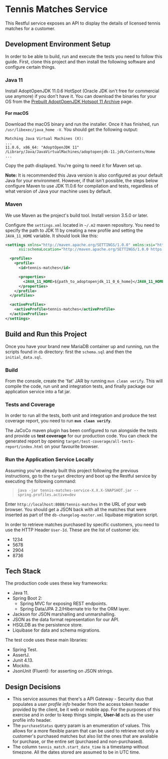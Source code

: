 # Tennis Matches Service

This Restful service exposes an API to display the details of licensed tennis matches for a customer.


## Development Environment Setup

In order to be able to build, run and execute the tests you need to follow this guide. First, clone this project and 
then install the following software and configure certain things.

### Java 11

Install AdoptOpenJDK 11.0.6 HotSpot (Oracle JDK isn't free for commercial use anymore) if you don't have it. You can download the 
binaries for your OS from the [Prebuilt AdoptOpenJDK Hotspot 11 Archive](https://adoptopenjdk.net/archive.html?variant=openjdk11&jvmVariant=hotspot)
page.

#### For macOS

Download the macOS binary and run the installer. Once it has finished, run `/usr/libexec/java_home -V`. 
You should get the following output:

```
Matching Java Virtual Machines (X):
...
11.0.6, x86_64:	"AdoptOpenJDK 11"	/Library/Java/JavaVirtualMachines/adoptopenjdk-11.jdk/Contents/Home
...
```

Copy the path displayed. You're going to need it for Maven set up.

**Note:** It is recommended this Java version is also configured as your default Java for your environment. However,
if that isn't possible, the steps below configure Maven to use JDK 11.0.6 for compilation and tests, regardless of what
version of Java your machine uses by default. 

### Maven

We use Maven as the project's build tool. Install version 3.5.0 or later.

Configure the `settings.xml` located in `~/.m2` maven repository. You need to specify the path to JDK 11 by creating a
new profile and setting the `JAVA_11_HOME` variable. It should look like this:

```xml
<settings xmlns="http://maven.apache.org/SETTINGS/1.0.0" xmlns:xsi="http://www.w3.org/2001/XMLSchema-instance"
      xsi:schemaLocation="http://maven.apache.org/SETTINGS/1.0.0 https://maven.apache.org/xsd/settings-1.0.0.xsd">

  <profiles>
    <profile>
      <id>tennis-matches</id>

      <properties>
        <JAVA_11_HOME>${path_to_adoptopenjdk_11_0_6_home}</JAVA_11_HOME>
      </properties>
    </profile>
  </profiles>

  <activeProfiles>
    <activeProfile>tennis-matches</activeProfile>
  </activeProfiles>
</settings>
```

## Build and Run this Project

Once you have your brand new MariaDB container up and running, run the scripts found in `db` directory: first the 
`schema.sql` and then the `initial_data.sql`.

### Build

From the console, create the 'fat' JAR by running `mvn clean verify`. This will compile the code, run unit and integration tests,
and finally package our application service into a fat jar. 

### Tests and Coverage

In order to run all the tests, both unit and integration and produce the test coverage report, 
you need to run **`mvn clean verify`**.

The JaCoCo maven plugin has been configured to run alongside the tests and provide us **test coverage** for 
our production code. You can check the generated report by opening `target/test-coverage/all-tests-report/index.html` on 
your favourite browser.


### Run the Application Service Locally

Assuming you've already built this project following the previous instructions, go to the `target` directory and boot up 
the Restful service by executing the following command: 

> `java -jar tennis-matches-service-X.X.X-SNAPSHOT.jar --spring.profiles.active=dev`

Enter `http://localhost:8080/tennis-matches` in the URL of your web browser. You should get a JSON back with all the 
matches that were inserted as part of the `db-changelog-master.xml` liquibase migration script. 

In order to retrieve matches purchased by specific customers, you need to use the HTTP Header `User-Id`. These are the list
of customer ids:

* 1234
* 5678
* 2904
* 8736

## Tech Stack

The production code uses these key frameworks:

* Java 11.
* Spring Boot 2:
    * Spring MVC for exposing REST endpoints.
    * Spring Data/JPA 2.2/Hibernate trio for the ORM layer.
* Jackson for JSON marshalling and unmarshalling.
* JSON as the data format representation for our API.
* HSQLDB as the persistence store.
* Liquibase for data and schema migrations.

The test code uses these main libraries:

* Spring Test.
* AssertJ.
* Junit 4.13.
* Mockito.
* JsonUnit (Fluent): for asserting on JSON strings.

## Design Decisions

* This service assumes that there's a API Gateway - Security duo that populates a *user profile info* header from the access token header provided by the client, be it web
or mobile app. For the purposes of this exercise and in order to keep things simple, **User-Id** acts as the user profile info header.
* The `purchaseStatus` query param is an enumeration of values. This allows for a more flexible param that can be used to retrieve not only a customer's purchased matches but
also list the ones that are available for purchase, or the entire set (purchased and non-purchased).
* The column `tennis_match.start_date_time` is a timestamp without timezone. All the dates stored are assumed to be in UTC time.